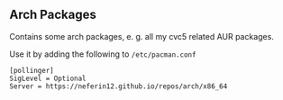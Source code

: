 ## Arch Packages
Contains some arch packages, e. g. all my cvc5 related AUR packages.

Use it by adding the following to `/etc/pacman.conf`
```
[pollinger]
SigLevel = Optional
Server = https://neferin12.github.io/repos/arch/x86_64
```
